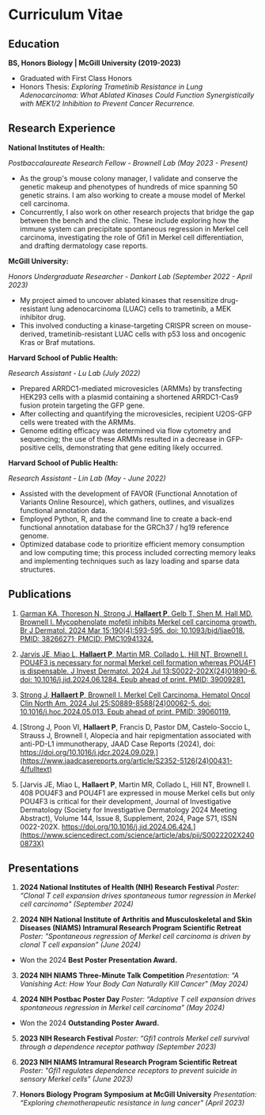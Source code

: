# Curriculum Vitae

## Education			        		
**BS, Honors Biology | McGill University (2019-2023)**
  - Graduated with First Class Honors
  - Honors Thesis: *Exploring Trametinib Resistance in Lung Adenocarcinoma: What Ablated Kinases Could Function Synergistically with MEK1/2 Inhibition to Prevent Cancer Recurrence.*

## Research Experience
**National Institutes of Health:**  

*Postbaccalaureate Research Fellow - Brownell Lab (May 2023 - Present)*
- As the group's mouse colony manager, I validate and conserve the genetic makeup and phenotypes of hundreds of mice spanning 50 genetic strains. I am also working to create a mouse model of Merkel cell carcinoma.
- Concurrently, I also work on other research projects that bridge the gap between the bench and the clinic. These include exploring how the immune system can precipitate spontaneous regression in Merkel cell carcinoma, investigating the role of Gfi1 in Merkel cell differentiation, and drafting dermatology case reports.

**McGill University:**  

*Honors Undergraduate Researcher - Dankort Lab (September 2022 - April 2023)*
- My project aimed to uncover ablated kinases that resensitize drug-resistant lung adenocarcinoma (LUAC) cells to trametinib, a MEK inhibitor drug.
- This involved conducting a kinase-targeting CRISPR screen on mouse-derived, trametinib-resistant LUAC cells with p53 loss and oncogenic Kras or Braf mutations.

**Harvard School of Public Health:**  

*Research Assistant - Lu Lab (July 2022)*
- Prepared ARRDC1-mediated microvesicles (ARMMs) by transfecting HEK293 cells with a plasmid containing a shortened ARRDC1-Cas9 fusion protein targeting the GFP gene.
- After collecting and quantifying the microvesicles, recipient U2OS-GFP cells were treated with the ARMMs.
- Genome editing efficacy was determined via flow cytometry and sequencing; the use of these ARMMs resulted in a decrease in GFP-positive cells, demonstrating that gene editing likely occurred.

**Harvard School of Public Health:**  

*Research Assistant - Lin Lab (May - June 2022)*
- Assisted with the development of FAVOR (Functional Annotation of Variants Online Resource), which gathers, outlines, and visualizes functional annotation data.
- Employed Python, R, and the command line to create a back-end functional annotation database for the GRCh37 / hg19 reference genome.
- Optimized database code to prioritize efficient memory consumption and low computing time; this process included correcting memory leaks and implementing techniques such as lazy loading and sparse data structures.

## Publications

1. [Garman KA, Thoreson N, Strong J, **Hallaert P**, Gelb T, Shen M, Hall MD, Brownell I. Mycophenolate mofetil inhibits Merkel cell carcinoma growth. Br J Dermatol. 2024 Mar 15;190(4):593-595. doi: 10.1093/bjd/ljae018. PMID: 38266271; PMCID: PMC10941324.](https://academic.oup.com/bjd/article/190/4/593/7588419)

2. [Jarvis JE, Miao L, **Hallaert P**, Martin MR, Collado L, Hill NT, Brownell I. POU4F3 is necessary for normal Merkel cell formation whereas POU4F1 is dispensable. J Invest Dermatol. 2024 Jul 13:S0022-202X(24)01890-6. doi: 10.1016/j.jid.2024.06.1284. Epub ahead of print. PMID: 39009281.](https://www.jidonline.org/article/S0022-202X(24)01890-6/fulltext)
  
3. [Strong J, **Hallaert P**, Brownell I. Merkel Cell Carcinoma. Hematol Oncol Clin North Am. 2024 Jul 25:S0889-8588(24)00062-5. doi: 10.1016/j.hoc.2024.05.013. Epub ahead of print. PMID: 39060119.](https://pubmed.ncbi.nlm.nih.gov/39060119/)
   
4. [Strong J, Poon VI, **Hallaert P**, Francis D, Pastor DM, Castelo-Soccio L, Strauss J, Brownell I, Alopecia and hair repigmentation associated with anti-PD-L1 immunotherapy,
JAAD Case Reports (2024), doi: https://doi.org/10.1016/j.jdcr.2024.09.029.](https://www.jaadcasereports.org/article/S2352-5126(24)00431-4/fulltext)

5. [Jarvis JE, Miao L, **Hallaert P**, Martin MR, Collado L, Hill NT, Brownell I. 408 POU4F3 and POU4F1 are expressed in mouse Merkel cells but only POU4F3 is critical for their development, Journal of Investigative Dermatology (Society for Investigative Dermatology 2024 Meeting Abstract), Volume 144, Issue 8, Supplement, 2024, Page S71, ISSN 0022-202X. https://doi.org/10.1016/j.jid.2024.06.424.](https://www.sciencedirect.com/science/article/abs/pii/S0022202X2400873X)

## Presentations

1. **2024 National Institutes of Health (NIH) Research Festival**  *Poster: “Clonal T cell expansion drives spontaneous tumor regression in Merkel cell carcinoma" (September 2024)*
 
2. **2024 NIH National Institute of Arthritis and Musculoskeletal and Skin Diseases (NIAMS) Intramural Research Program Scientific Retreat**  *Poster: "Spontaneous regression of Merkel cell carcinoma is driven by clonal T cell expansion” (June 2024)*
- Won the 2024 **Best Poster Presentation Award.**
 
3. **2024 NIH NIAMS Three-Minute Talk Competition**  *Presentation: “A Vanishing Act: How Your Body Can Naturally Kill Cancer" (May 2024)*
 
4. **2024 NIH Postbac Poster Day**  *Poster: “Adaptive T cell expansion drives spontaneous regression in Merkel cell carcinoma" (May 2024)*
- Won the 2024 **Outstanding Poster Award.**
 
5. **2023 NIH Research Festival**  *Poster: “Gfi1 controls Merkel cell survival through a dependence receptor pathway (September 2023)*
 
6. **2023 NIH NIAMS Intramural Research Program Scientific Retreat**  *Poster: "Gfi1 regulates dependence receptors to prevent suicide in sensory Merkel cells" (June 2023)*

7. **Honors Biology Program Symposium at McGill University**  *Presentation: “Exploring chemotherapeutic resistance in lung cancer" (April 2023)*
